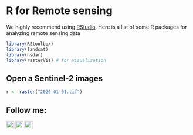 # R for Remote sensing
We highly recommend using [RStudio](https://www.rstudio.com/). Here is a list of some R packages for analyzing remote sensing data

```r
library(RStoolbox)
library(landsat)
library(hsdar)
library(rasterVis) # for visualization
```

## Open a Sentinel-2 images
```r
r <- raster("2020-01-01.tif")
```








## Follow me:
[<img align="left" alt="Croci93 | Twitter" width="22px" src="https://cdn.jsdelivr.net/npm/simple-icons@v3/icons/twitter.svg" />][twitter]
[<img align="left" alt="Croci93 | LinkedIn" width="22px" src="https://cdn.jsdelivr.net/npm/simple-icons@v3/icons/linkedin.svg" />][linkedin]
[<img align="left" alt="Croci93 | Instagram" width="22px" src="https://cdn.jsdelivr.net/npm/simple-icons@v3/icons/instagram.svg" />][instagram]


[twitter]: https://twitter.com/croci93
[instagram]: https://instagram.com/michele.croci
[linkedin]: https://www.linkedin.com/in/michele-croci-265abb133/
